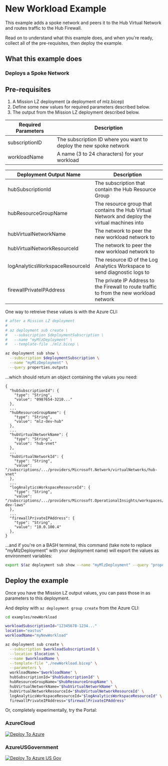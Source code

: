 # New Workload Example

This example adds a spoke network and peers it to the Hub Virtual Network and routes traffic to the Hub Firewall.

Read on to understand what this example does, and when you're ready, collect all of the pre-requisites, then deploy the example.

## What this example does

### Deploys a Spoke Network

## Pre-requisites

1. A Mission LZ deployment (a deployment of mlz.bicep)
1. Define some new values for required parameters described below.
1. The output from the Mission LZ deployment described below.

Required Parameters | Description
------------------- | -----------
subscriptionID | The subscription ID where you want to deploy the new spoke network
workloadName | A name (3 to 24 characters) for your workload

Deployment Output Name | Description
-----------------------| -----------
hubSubscriptionId | The subscription that contain the Hub Resource Group
hubResourceGroupName | The resource group that contains the Hub Virtual Network and deploy the virtual machines into
hubVirtualNetworkName | The network to peer the new workload network to
hubVirtualNetworkResourceId | The network to peer the new workload network to
logAnalyticsWorkspaceResourceId | The resource ID of the Log Analytics Workspace to send diagnostic logs to
firewallPrivateIPAddress | The private IP Address to the Firewall to route traffic to from the new workload network

One way to retreive these values is with the Azure CLI:

```bash
# after a Mission LZ deployment
#
# az deployment sub create \
#   --subscription $deploymentSubscription \
#   --name "myMlzDeployment" \
#   --template-file ./mlz.bicep \

az deployment sub show \
  --subscription $deploymentSubscription \
  --name "myMlzDeployment" \
  --query properties.outputs
```

...which should return an object containing the values you need:

```plaintext
{
  "hubSubscriptionId": {
    "type": "String",
    "value": "0987654-3210..."
  },
  ...
  "hubResourceGroupName": {
    "type": "String",
    "value": "mlz-dev-hub"
  },
  ...
  "hubVirtualNetworkName": {
    "type": "String",
    "value": "hub-vnet"
  },
  ...
  "hubVirtualNetworkId": {
    "type": "String",
    "value": "/subscriptions/.../providers/Microsoft.Network/virtualNetworks/hub-vnet"
  },
  ...
  "logAnalyticsWorkspaceResourceId": {
    "type": "String",
    "value": "/subscriptions/.../providers/Microsoft.OperationalInsights/workspaces/mlz-dev-laws"
  },
  ...
  "firewallPrivateIPAddress": {
    "type": "String",
    "value": "10.0.100.4"
  },
}
```

...and if you're on a BASH terminal, this command (take note to replace "myMlzDeployment" with your deployment name) will export the values as environment variables:

<!-- markdownlint-disable MD013 -->
```bash
export $(az deployment sub show --name "myMlzDeployment" --query "properties.outputs.{ args: [ join('', ['hubSubscriptionId=', hubSubscriptionId.value]), join('', ['hubResourceGroupName=', hubResourceGroupName.value]), join('', ['hubVirtualNetworkName=', hubVirtualNetworkName.value]), join('', ['hubVirtualNetworkResourceId=', hubVirtualNetworkResourceId.value]), join('', ['logAnalyticsWorkspaceResourceId=', logAnalyticsWorkspaceResourceId.value]), join('', ['firewallPrivateIPAddress=', firewallPrivateIPAddress.value]) ] }.args" --output tsv | xargs)
```
<!-- markdownlint-enable MD013 -->

## Deploy the example

Once you have the Mission LZ output values, you can pass those in as parameters to this deployment.

And deploy with `az deployment group create` from the Azure CLI:

```bash
cd examples/newWorkload

workloadSubscriptionId="12345678-1234..."
location="eastus"
workloadName="myNewWorkload"

az deployment sub create \
  --subscription $workloadSubscriptionId \
  --location $location \
  --name $workloadName \
  --template-file "./newWorkload.bicep" \
  --parameters \
  workloadName="$workloadName" \
  hubSubscriptionId="$hubSubscriptionId" \
  hubResourceGroupName="$hubResourceGroupName" \
  hubVirtualNetworkName="$hubVirtualNetworkName" \
  hubVirtualNetworkResourceId="$hubVirtualNetworkResourceId" \
  logAnalyticsWorkspaceResourceId="$logAnalyticsWorkspaceResourceId" \
  firewallPrivateIPAddress="$firewallPrivateIPAddress"
```

Or, completely experimentally, try the Portal:

### AzureCloud

[![Deploy To Azure](../../../../docs/images/deploytoazure.svg?sanitze=true)](https://portal.azure.com/#create/Microsoft.Template/uri/https%3A%2F%2Fraw.githubusercontent.com%2FAzure%2Fmissionlz%2Fmain%2Fsrc%2Fbicep%2Fexamples%2FnewWorkload%2FnewWorkload.json)

### AzureUSGovernment

[![Deploy To Azure US Gov](../../../../docs/images/deploytoazuregov.svg?sanitize=true)](https://portal.azure.us/#create/Microsoft.https%3A%2F%2Fraw.githubusercontent.com%2FAzure%2Fmissionlz%2Fmain%2Fsrc%2Fbicep%2Fexamples%2FnewWorkload%2FnewWorkload.json)
